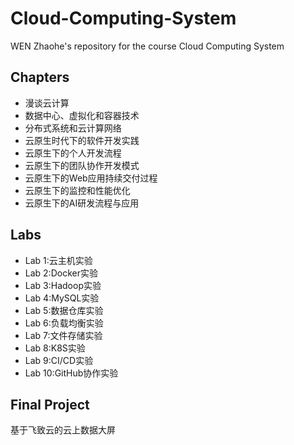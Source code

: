 # Cloud-Computing-System
WEN Zhaohe's repository for the course Cloud Computing System

## Chapters
- 漫谈云计算
- 数据中心、虚拟化和容器技术
- 分布式系统和云计算网络
- 云原生时代下的软件开发实践
- 云原生下的个人开发流程
- 云原生下的团队协作开发模式
- 云原生下的Web应用持续交付过程
- 云原生下的监控和性能优化
- 云原生下的AI研发流程与应用

## Labs
- Lab 1:云主机实验
- Lab 2:Docker实验
- Lab 3:Hadoop实验
- Lab 4:MySQL实验
- Lab 5:数据仓库实验
- Lab 6:负载均衡实验
- Lab 7:文件存储实验
- Lab 8:K8S实验
- Lab 9:CI/CD实验
- Lab 10:GitHub协作实验

## Final Project
基于飞致云的云上数据大屏

